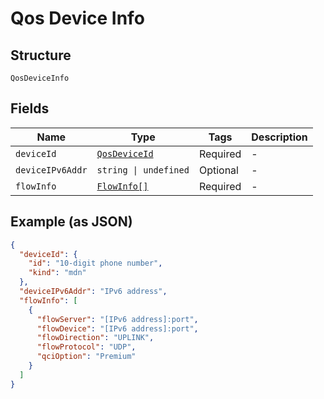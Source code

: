 
# Qos Device Info

## Structure

`QosDeviceInfo`

## Fields

| Name | Type | Tags | Description |
|  --- | --- | --- | --- |
| `deviceId` | [`QosDeviceId`](../../doc/models/qos-device-id.md) | Required | - |
| `deviceIPv6Addr` | `string \| undefined` | Optional | - |
| `flowInfo` | [`FlowInfo[]`](../../doc/models/flow-info.md) | Required | - |

## Example (as JSON)

```json
{
  "deviceId": {
    "id": "10-digit phone number",
    "kind": "mdn"
  },
  "deviceIPv6Addr": "IPv6 address",
  "flowInfo": [
    {
      "flowServer": "[IPv6 address]:port",
      "flowDevice": "[IPv6 address]:port",
      "flowDirection": "UPLINK",
      "flowProtocol": "UDP",
      "qciOption": "Premium"
    }
  ]
}
```

